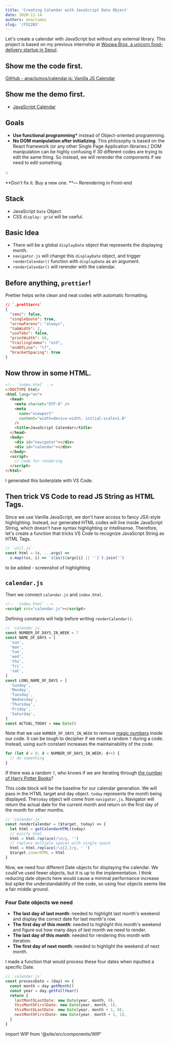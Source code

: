 ```yaml
---
title: 'Creating Calendar with JavaScript Date Object'
date: 2020-11-14
authors: anaclumos
slug: '/F522B3'
---
```


Let's create a calendar with JavaScript but without any external library. This project is based on my previous internship at [Woowa Bros, a unicorn food-delivery startup in Seoul](https://www.bloomberg.com/profile/company/0962533D:KS).

## Show me the code first.

[GitHub - anaclumos/calendar.js: Vanilla JS Calendar](https://github.com/anaclumos/calendar.js)

## Show me the demo first.

- [JavaScript Calendar](http://demo.cho.sh/calendar.js/)

## Goals

- **Use functional programming\*** instead of Object-oriented programming.
- **No DOM manipulation after initializing**. This philosophy is based on the React framework (or any other Single Page Application libraries.) DOM manipulation can be highly confusing if 30 different codes are trying to edit the same thing. So instead, we will rerender the components if we need to edit something.

💡

**Don't fix it. Buy a new one. **— Rerendering in Front-end

## Stack

- JavaScript `Date` Object
- CSS `display: grid` will be useful.

## Basic Idea

- There will be a global `displayDate` object that represents the displaying month.
- `navigator.js` will change this `displayDate` object, and trigger `renderCalendar()` function with `displayDate` as an argument.
- `renderCalendar()` will rerender with the calendar.

## Before anything, `prettier`!

Prettier helps write clean and neat codes with automatic formatting.

```json
// `.prettierrc`
{
  "semi": false,
  "singleQuote": true,
  "arrowParens": "always",
  "tabWidth": 2,
  "useTabs": false,
  "printWidth": 60,
  "trailingComma": "es5",
  "endOfLine": "lf",
  "bracketSpacing": true
}
```

## Now throw in some HTML.

```html
<!-- `index.html` -->
<!DOCTYPE html>
<html lang="en">
  <head>
    <meta charset="UTF-8" />
    <meta
      name="viewport"
      content="width=device-width, initial-scale=1.0"
    />
    <title>JavaScript Calendar</title>
  </head>
  <body>
    <div id="navigator"></div>
    <div id="calendar"></div>
  </body>
  <script>
    // code for rendering
  </script>
</html>
```

I generated this boilerplate with VS Code.

## Then trick VS Code to read JS String as HTML Tags.

Since we use Vanilla JavaScript, we don't have access to fancy JSX-style highlighting. Instead, our generated HTML codes will live inside JavaScript String, which doesn't have syntax highlighting or Intellisense. Therefore, let's create a function that tricks VS Code to recognize JavaScript String as HTML Tags.

```js
// `util.js`
const html = (s, ...args) =>
  s.map((ss, i) => `${ss}${args[i] || ''}`).join('')
```

to be added - screenshot of highlighting

## `calendar.js`

Then we connect `calendar.js` and `index.html`.

```html
<!-- `index.html` -->
<script src="calendar.js"></script>
```

Defining constants will help before writing `renderCalendar()`.

```js
// `calendar.js`
const NUMBER_OF_DAYS_IN_WEEK = 7
const NAME_OF_DAYS = [
  'sun',
  'mon',
  'tue',
  'wed',
  'thu',
  'fri',
  'sat',
]
const LONG_NAME_OF_DAYS = [
  'Sunday',
  'Monday',
  'Tuesday',
  'Wednesday',
  'Thursday',
  'Friday',
  'Saturday',
]
const ACTUAL_TODAY = new Date()
```

Note that we use `NUMBER_OF_DAYS_IN_WEEK` to remove [magic numbers](<https://en.wikipedia.org/wiki/Magic_number_(programming)>) inside our code. It can be tough to decipher if we meet a random `7` during a code. Instead, using such constant increases the maintainability of the code.

```js
for (let d = 0; d < NUMBER_OF_DAYS_IN_WEEK; d++) {
  // do something
}
```

If there was a random `7`, who knows if we are iterating through [the number of Harry Potter Books](https://www.google.com/search?q=harry+potter+book+count)?

This code block will be the baseline for our calendar generation. We will pass in the HTML target and day object. `today` represents the month being displayed. The`today` object will come from `navigator,js`. Navigator will return the actual date for the current month and return on the first day of the month for other months.

```js
// `calendar.js`
const renderCalendar = ($target, today) => {
  let html = getCalendarHTML(today)
  // minify html
  html = html.replace(/\n/g, '')
  // replace multiple spaces with single space
  html = html.replace(/\s{2,}/g, ' ')
  $target.innerHTML = html
}
```

Now, we need four different Date objects for displaying the calendar. We could've used fewer objects, but it is up to the implementation. I think reducing date objects here would cause a minimal performance increase but spike the understandability of the code, so using four objects seems like a fair middle ground.

### Four Date objects we need

- **The last day of last month**: needed to highlight last month's weekend and display the correct date for last month's row.
- **The first day of this month**: needed to highlight this month's weekend and figure out how many days of last month we need to render.
- **The last day of this month**: needed for rendering this month with iteration.
- **The first day of next month**: needed to highlight the weekend of next month.

I made a function that would process these four dates when inputted a specific Date.

```js
// `calendar.js`
const processDate = (day) => {
  const month = day.getMonth()
  const year = day.getFullYear()
  return {
    lastMonthLastDate: new Date(year, month, 0),
    thisMonthFirstDate: new Date(year, month, 1),
    thisMonthLastDate: new Date(year, month + 1, 0),
    nextMonthFirstDate: new Date(year, month + 1, 1),
  }
}
```

import WIP from '@site/src/components/WIP'

<WIP />
